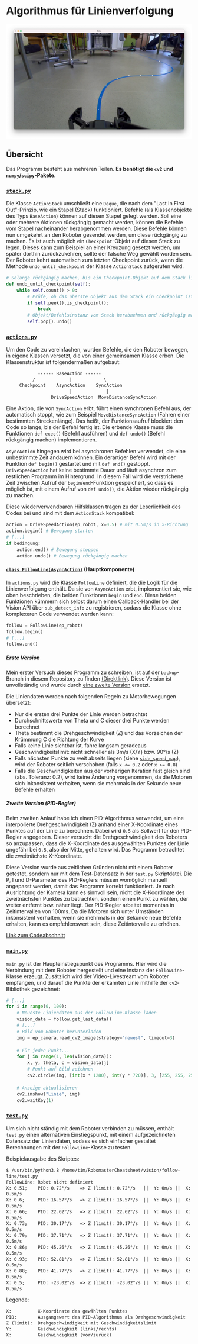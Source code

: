 # Algorithmus für Linienverfolgung
<img align="center" src="screenshot.png"/>

## Übersicht
Das Programm besteht aus mehreren Teilen. **Es benötigt die `cv2` und `numpy`/`scipy`-Pakete.**

### [`stack.py`](stack.py)

Die Klasse `ActionStack` umschließt eine `Deque`, die nach dem "Last In First Out"-Prinzip, wie ein Stapel (Stack) funktioniert. Befehle (als Klassenobjekte des Typs `BaseAction`) können auf diesen Stapel gelegt werden. Soll eine oder mehrere Aktionen rückgängig gemacht werden, können die Befehle vom Stapel nacheinander herabgenommen werden. Diese Befehle können nun umgekehrt an den Roboter gesendet werden, um diese rückgängig zu machen.
Es ist auch möglich ein `Checkpoint`-Objekt auf diesen Stack zu legen. Dieses kann zum Beispiel an einer Kreuzung gesetzt werden, um später dorthin zurückzukehren, sollte der falsche Weg gewählt worden sein. Der Roboter kehrt automatisch zum letzten Checkpoint zurück, wenn die Methode `undo_until_checkpoint` der Klasse `ActionStack` aufgerufen wird. 

```python
# Solange rückgängig machen, bis ein Checkpoint-Objekt auf dem Stack liegt
def undo_until_checkpoint(self):
    while self.count() > 0:
        # Prüfe, ob das oberste Objekt aus dem Stack ein Checkpoint ist
        if self.peek().is_checkpoint():
            break
        # Objekt/Befehlsinstanz vom Stack herabnehmen und rückgängig machen
        self.pop().undo()
```
### [`actions.py`](actions.py)

Um den Code zu vereinfachen, wurden Befehle, die den Roboter bewegen, in eigene Klassen versetzt, die von einer gemeinsamen Klasse erben. Die Klassenstruktur ist folgendermaßen aufgebaut:
```
            ------ BaseAction ------
          /             |            \
     Checkpoint    AsyncAction    SyncAction
                        |             |
                 DriveSpeedAction  MoveDistanceSyncAction 
```

Eine Aktion, die von `SyncAction` erbt, führt einen synchronen Befehl aus, der automatisch stoppt, wie zum Beispiel `MoveDistanceSyncAction` (Fahren einer bestimmten Streckenlänge). Das heißt, der Funktionsaufruf blockiert den Code so lange, bis der Befehl fertig ist. Die erbende Klasse muss die Funktionen `def exec()` (Befehl ausführen) und `def undo()` (Befehl rückgängig machen) implementieren.

`AsyncAction` hingegen wird bei asynchronen Befehlen verwendet, die eine unbestimmte Zeit andauern können. Ein derartiger Befehl wird mit der Funktion `def begin()` gestartet und mit `def end()` gestoppt. 
`DriveSpeedAction` hat keine bestimmte Dauer und läuft asynchron zum restlichen Programm im Hintergrund. In diesem Fall wird die verstrichene Zeit zwischen Aufruf der `begin`/`end`-Funktion gespeichert, so dass es möglich ist, mit einem Aufruf von `def undo()`, die Aktion wieder rückgängig zu machen.

Diese wiederverwendbaren Hilfsklassen tragen zu der Leserlichkeit des Codes bei und sind mit dem `ActionStack` kompatibel:

```python
action = DriveSpeedAction(ep_robot, x=0.5) # mit 0.5m/s in x-Richtung
action.begin() # Bewegung starten
# [...]
if bedingung:
    action.end() # Bewegung stoppen
    action.undo() # Bewegung rückgängig machen
```

#### [`class FollowLine(AsyncAction)`](https://github.com/ThePBone/RobomasterCheatsheet/blob/main/vision/follow-line/actions.py#L85) (Hauptkomponente)
In `actions.py` wird die Klasse `FollowLine` definiert, die die Logik für die Linienverfolgung enthält.
Da sie von `AsyncAction` erbt, implementiert sie, wie oben beschrieben, die beiden Funktionen `begin` und `end`.
Diese beiden Funktionen kümmern sich selbst darum einen Callback-Handler bei der Vision API über `sub_detect_info` zu registrieren, sodass die Klasse ohne komplexeren Code verwendet werden kann:
```python
follow = FollowLine(ep_robot)
follow.begin()
# [...]
follow.end()
```

##### Erste Version

Mein erster Versuch dieses Programm zu schreiben, ist auf der `backup`-Branch in diesem Repository zu finden [(Direktlink)](https://github.com/ThePBone/RobomasterCheatsheet/blob/a408bd1a4964a8dec1e48e2cb6b56917e92fbca5/vision/follow-line/actions.py#L142). 
Diese Version ist unvollständig und wurde durch [eine zweite Version](#zweite-version-pid-regler) ersetzt.

Die Liniendaten werden nach folgenden Regeln zu Motorbewegungen übersetzt:
* Nur die ersten drei Punkte der Linie werden betrachtet
* Durchschnittswerte von Theta und C dieser drei Punkte werden berechnet
* Theta bestimmt die Drehgeschwindigkeit (Z) und das Vorzeichen der Krümmung C die Richtung der Kurve
* Falls keine Linie sichtbar ist, fahre langsam geradeaus
* Geschwindigkeitslimit: nicht schneller als 3m/s (X/Y) bzw. 90°/s (Z)
* Falls nächsten Punkte zu weit abseits liegen (siehe [`side_speed_map`](https://github.com/ThePBone/RobomasterCheatsheet/blob/a408bd1a4964a8dec1e48e2cb6b56917e92fbca5/vision/follow-line/actions.py#L170)), wird der Roboter seitlich verschoben (falls `x <= 0.2` oder `x >= 0.8`)
* Falls die Geschwindigkeiten aus der vorherigen Iteration fast gleich sind (abs. Toleranz: 0.2), wird keine Änderung vorgenommen, da die Motoren sich inkonsistent verhalten, wenn sie mehrmals in der Sekunde neue Befehle erhalten

##### Zweite Version (PID-Regler)

Beim zweiten Anlauf habe ich einen PID-Algorithmus verwendet, um eine interpolierte Drehgeschwindigkeit (Z) anhand einer X-Koordinate eines Punktes auf der Linie zu berechnen. Dabei wird `0.5` als Sollwert für den PID-Regler angegeben. Dieser versucht die Drehgeschwindigkeit des Roboters so anzupassen, dass die X-Koordinate des ausgewählten Punktes der Linie ungefähr bei `0.5`, also der Mitte, gehalten wird. Das Programm betrachtet die zweitnächste X-Koordinate.

Diese Version wurde aus zeitlichen Gründen nicht mit einem Roboter getestet, sondern nur mit dem Test-Datensatz in der `test.py` Skriptdatei. Die P, I und D-Parameter des PID-Reglers müssen womöglich manuell angepasst werden, damit das Programm korrekt funktioniert. Je nach Ausrichtung der Kamera kann es sinnvoll sein, nicht die X-Koordinate des zweitnächsten Punktes zu betrachten, sondern einen Punkt zu wählen, der weiter entfernt bzw. näher liegt. Der PID-Regler arbeitet momentan in Zeitintervallen von 100ms. Da die Motoren sich unter Umständen inkonsistent verhalten, wenn sie mehrmals in der Sekunde neue Befehle erhalten, kann es empfehlenswert sein, diese Zeitintervalle zu erhöhen.

[Link zum Codeabschnitt](https://github.com/ThePBone/RobomasterCheatsheet/blob/main/vision/follow-line/actions.py#L85)

### [`main.py`](main.py)

`main.py` ist der Haupteinstiegspunkt des Programms.
Hier wird die Verbindung mit dem Roboter hergestellt und eine Instanz der `FollowLine`-Klasse erzeugt.
Zusätzlich wird der Video-Livestream vom Roboter empfangen, und darauf die Punkte der erkannten Linie mithilfe der `cv2`-Bibliothek gezeichnet:
```python
# [...]
for i in range(0, 100):
    # Neueste Liniendaten aus der FollowLine-Klasse laden
    vision_data = follow.get_last_data()
    # [...]
    # Bild vom Roboter herunterladen
    img = ep_camera.read_cv2_image(strategy="newest", timeout=3)

    # Für jeden Punkt...
    for j in range(1, len(vision_data)):
        x, y, theta, c = vision_data[j]
        # Punkt auf Bild zeichnen
        cv2.circle(img, [int(x * 1280), int(y * 720)], 3, [255, 255, 255], -1)

    # Anzeige aktualisieren
    cv2.imshow("Linie", img)
    cv2.waitKey(1)
```

### [`test.py`](test.py)

Um sich nicht ständig mit dem Roboter verbinden zu müssen, enthält `test.py` einen alternativen Einstiegspunkt, mit einem aufgezeichneten Datensatz der Liniendaten, sodass es sich einfacher gestaltet Berechnungen mit der `FollowLine`-Klasse zu testen.

Beispielausgabe des Skriptes:
```
$ /usr/bin/python3.8 /home/tim/RobomasterCheatsheet/vision/follow-line/test.py
FollowLine: Robot nicht definiert
X: 0.51; 	PID: 0.72°/s 	=> Z (limit): 0.72°/s	||	Y: 0m/s	||	X: 0.5m/s
X: 0.6; 	PID: 16.57°/s 	=> Z (limit): 16.57°/s	||	Y: 0m/s	||	X: 0.5m/s
X: 0.66; 	PID: 22.62°/s 	=> Z (limit): 22.62°/s	||	Y: 0m/s	||	X: 0.5m/s
X: 0.73; 	PID: 30.17°/s 	=> Z (limit): 30.17°/s	||	Y: 0m/s	||	X: 0.5m/s
X: 0.79; 	PID: 37.71°/s 	=> Z (limit): 37.71°/s	||	Y: 0m/s	||	X: 0.5m/s
X: 0.86; 	PID: 45.26°/s 	=> Z (limit): 45.26°/s	||	Y: 0m/s	||	X: 0.5m/s
X: 0.93; 	PID: 52.81°/s 	=> Z (limit): 52.81°/s	||	Y: 0m/s	||	X: 0.5m/s
X: 0.88; 	PID: 41.77°/s 	=> Z (limit): 41.77°/s	||	Y: 0m/s	||	X: 0.5m/s
X: 0.5; 	PID: -23.02°/s 	=> Z (limit): -23.02°/s	||	Y: 0m/s	||	X: 0.5m/s
```
Legende:
```
X:          X-Koordinate des gewählten Punktes
PID:        Ausgangswert des PID-Algorithmus als Drehgeschwindigkeit
Z (limit):  Drehgeschwindigkeit mit Geschwindigkeitslimit
Y:          Geschwindigkeit (links/rechts)
X:          Geschwindigkeit (vor/zurück)
```
